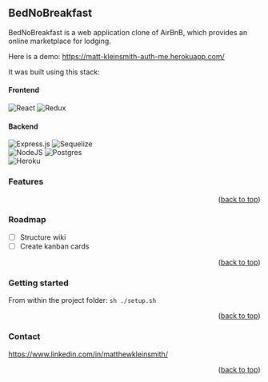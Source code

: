 <a name="readme-top"></a>

## BedNoBreakfast

BedNoBreakfast is a web application clone of AirBnB, which provides an online marketplace for lodging.

Here is a demo: https://matt-kleinsmith-auth-me.herokuapp.com/

It was built using this stack:

#### Frontend

![React](https://img.shields.io/badge/react-%2320232a.svg?style=for-the-badge&logo=react&logoColor=%2361DAFB)
![Redux](https://img.shields.io/badge/redux-%23593d88.svg?style=for-the-badge&logo=redux&logoColor=white)

#### Backend

![Express.js](https://img.shields.io/badge/express.js-%23404d59.svg?style=for-the-badge&logo=express&logoColor=%2361DAFB)
![Sequelize](https://img.shields.io/badge/Sequelize-blue?style=for-the-badge&logo=Sequelize&logoColor=lightblue)<br/>
![NodeJS](https://img.shields.io/badge/node.js⠀⠀⠀⠀⠀⠀⠀⠀⠀⠀-6DA55F?style=for-the-badge&logo=node.js&logoColor=white)
![Postgres](https://img.shields.io/badge/postgres-%23316192.svg?style=for-the-badge&logo=postgresql&logoColor=white)<br/>
![Heroku](https://img.shields.io/badge/heroku⠀⠀⠀⠀⠀⠀⠀⠀⠀⠀⠀⠀⠀⠀⠀⠀⠀⠀⠀⠀⠀⠀⠀⠀⠀-%23430098.svg?style=for-the-badge&logo=heroku&logoColor=white)

### Features

<p align="right">(<a href="#readme-top">back to top</a>)</p>

### Roadmap

- [ ] Structure wiki
- [ ] Create kanban cards

<p align="right">(<a href="#readme-top">back to top</a>)</p>

### Getting started

From within the project folder: <code>sh ./setup.sh</code>

<p align="right">(<a href="#readme-top">back to top</a>)</p>

### Contact

https://www.linkedin.com/in/matthewkleinsmith/

<p align="right">(<a href="#readme-top">back to top</a>)</p>
